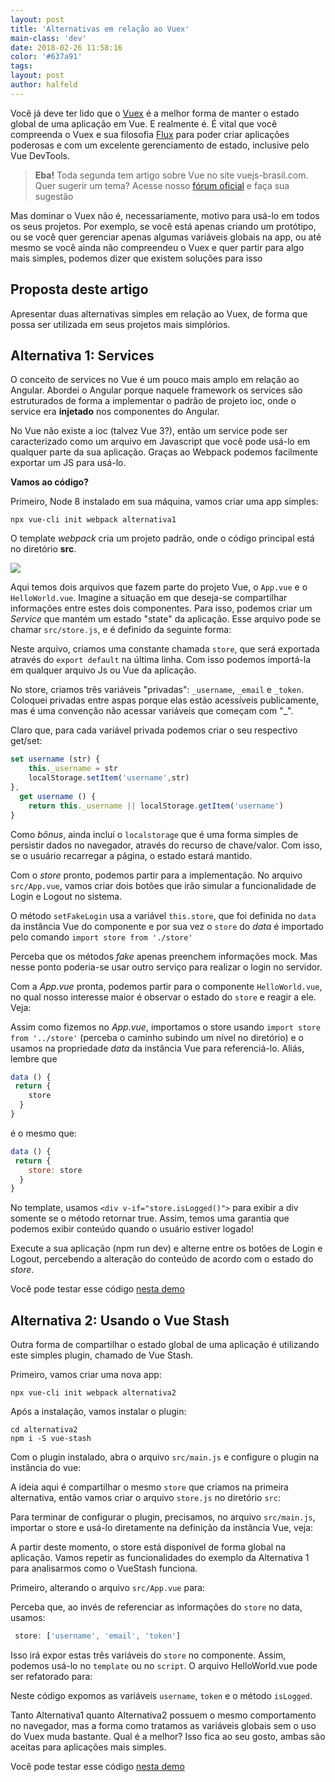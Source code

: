 ```yaml
---
layout: post
title: 'Alternativas em relação ao Vuex'
main-class: 'dev'
date: 2018-02-26 11:58:16 
color: '#637a91'
tags: 
layout: post
author: halfeld
---
```


Você já deve ter lido que o [Vuex](https://vuex.vuejs.org/en/) é a melhor forma de manter o estado global de uma aplicação em Vue. E realmente é. É vital que você compreenda o Vuex e sua filosofia [Flux](https://facebook.github.io/flux/docs/overview.html) para poder criar aplicações poderosas e com um excelente gerenciamento de estado, inclusive pelo Vue DevTools.


> **Eba!** Toda segunda tem artigo sobre Vue no site vuejs-brasil.com. Quer sugerir um tema? Acesse nosso [fórum oficial](https://github.com/vuejs-br/forum/issues/7) e faça sua sugestão

Mas dominar o Vuex não é, necessariamente, motivo para usá-lo em todos os seus projetos. Por exemplo, se você está apenas criando um protótipo, ou se você quer gerenciar apenas algumas variáveis globais na app, ou até mesmo se você ainda não compreendeu o Vuex e quer partir para algo mais simples, podemos dizer que existem soluções para isso

## Proposta deste artigo

Apresentar duas alternativas simples em relação ao Vuex, de forma que possa ser utilizada em seus projetos mais simplórios.

## Alternativa 1: Services

O conceito de services no Vue é um pouco mais amplo em relação ao Angular. Abordei o Angular porque naquele framework os services são estruturados de forma a implementar o padrão de projeto ioc, onde o service era **injetado** nos componentes do Angular. 

No Vue não existe a ioc (talvez Vue 3?), então um service pode ser caracterizado como um arquivo em Javascript que você pode usá-lo em qualquer parte da sua aplicação. Graças ao Webpack podemos facilmente exportar um JS para usá-lo. 

**Vamos ao código?**

Primeiro, Node 8 instalado em sua máquina, vamos criar uma app simples:

```
npx vue-cli init webpack alternativa1
```

O template *webpack* cria um projeto padrão, onde o código principal está no diretório **src**.

![](https://i.imgur.com/OTTmYqU.png)

Aqui temos dois arquivos que fazem parte do projeto Vue, o `App.vue` e o `HelloWorld.vue`. Imagine a situação em que deseja-se compartilhar informações entre estes dois componentes. Para isso, podemos criar um *Service* que mantém um estado "state" da aplicação. Esse arquivo pode se chamar `src/store.js`, e é definido da seguinte forma:

<script src="https://gist.github.com/danielschmitz/f5f660d4e3312ec27ac595c6c24b856a.js"></script>

Neste arquivo, criamos uma constante chamada `store`, que será exportada através do `export default` na última linha. Com isso podemos importá-la em qualquer arquivo Js ou Vue da aplicação.

No store, criamos três variáveis "privadas": `_username`, `_email` e `_token`. Coloquei privadas entre aspas porque elas estão acessíveis publicamente, mas é uma convenção não acessar variáveis que começam com "_". 

Claro que, para cada variável privada podemos criar o seu respectivo get/set:

```js
set username (str) {
    this._username = str
    localStorage.setItem('username',str)
},
  get username () {
    return this._username || localStorage.getItem('username')
}
```

Como *bônus*, ainda incluí o `localstorage` que é uma forma simples de persistir dados no navegador, através do recurso de chave/valor. Com isso, se o usuário recarregar a página, o estado estará mantido.

Com o *store* pronto, podemos partir para a implementação. No arquivo `src/App.vue`, vamos criar dois botões que irão simular a funcionalidade de Login e Logout no sistema. 

<script src="https://gist.github.com/danielschmitz/0dcbfa4eb6bbcc4bd1c9399460afcbef.js"></script>

O método `setFakeLogin` usa a variável `this.store`, que foi definida no `data` da instância Vue do componente e por sua vez o `store` do *data* é importado pelo comando `import store from './store'`

Perceba que os métodos *fake* apenas preenchem informações mock. Mas nesse ponto poderia-se usar outro serviço para realizar o login no servidor.

Com a *App.vue* pronta, podemos partir para o componente `HelloWorld.vue`, no qual nosso interesse maior é observar o estado do `store` e reagir a ele. Veja:

<script src="https://gist.github.com/danielschmitz/2ac39c96c6863e87f5a435d45a3e08e7.js"></script>

Assim como fizemos no *App.vue*, importamos o store usando `import store from '../store'`  (perceba o caminho subindo um nível no diretório) e o usamos na propriedade *data* da instância Vue para referenciá-lo. Aliás, lembre que

```js
data () {
 return {
    store
  }
}
```

é o mesmo que:

```js
data () {
 return {
    store: store
  }
}
```

No template, usamos `<div v-if="store.isLogged()">` para exibir a div somente se o método retornar true. Assim, temos uma garantia que podemos exibir conteúdo quando o usuário estiver logado! 

Execute a sua aplicação (npm run dev) e alterne entre os botões de Login e Logout, percebendo a alteração do conteúdo de acordo com o estado do *store*.

Você pode testar esse código [nesta demo](https://danielschmitz.com.br/vue-sem-vuex/alternativa1/index.html#/)


## Alternativa 2: Usando o Vue Stash

Outra forma de compartilhar o estado global de uma aplicação é utilizando este simples plugin, chamado de Vue Stash.

Primeiro, vamos criar uma nova app:

```
npx vue-cli init webpack alternativa2
```
 
Após a instalação, vamos instalar o plugin:

```
cd alternativa2
npm i -S vue-stash
```

Com o plugin instalado, abra o arquivo `src/main.js` e configure o plugin na instância do vue:

<script src="https://gist.github.com/danielschmitz/905b041e6ef53c96377ce30d113ec695.js"></script>

A ideia aqui é compartilhar o mesmo `store` que criamos na primeira alternativa, então vamos criar o arquivo `store.js` no diretório `src`:

<script src="https://gist.github.com/danielschmitz/f5f660d4e3312ec27ac595c6c24b856a.js"></script>

Para terminar de configurar o plugin, precisamos, no arquivo `src/main.js`, importar o store e usá-lo diretamente na definição da instância Vue, veja:

<script src="https://gist.github.com/danielschmitz/f68a37c8c6ecb8ccea987d909730fe6.js"></script>

A partir deste momento, o store está disponível de forma global na aplicação. Vamos repetir as funcionalidades do exemplo da Alternativa 1 para analisarmos como o VueStash funciona.

Primeiro, alterando o arquivo `src/App.vue` para:

<script src="https://gist.github.com/danielschmitz/00ddbd0f950198f3ae328e1c6fc4d964.js"></script>

Perceba que, ao invés de referenciar as informações do `store` no data, usamos:

```js
 store: ['username', 'email', 'token']
```

Isso irá expor estas três variáveis do `store` no componente. Assim, podemos usá-lo no `template` ou no `script`. O arquivo HelloWorld.vue pode ser refatorado para:

<script src="https://gist.github.com/danielschmitz/f0b3aa1f8599f69e49ae7f361bcd8e4d.js"></script>

Neste código expomos as variáveis `username`, `token` e o método `isLogged`. 

Tanto Alternativa1 quanto Alternativa2 possuem o mesmo comportamento no navegador, mas a forma como tratamos as variáveis globais sem o uso do Vuex muda bastante. Qual é a melhor? Isso fica ao seu gosto, ambas são aceitas para aplicações mais simples.

Você pode testar esse código [nesta demo](https://danielschmitz.com.br/vue-sem-vuex/alternativa2/index.html#/)





 







